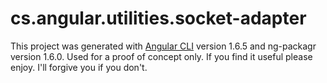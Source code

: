 # cs.angular.utilities.socket-adapter

This project was generated with [Angular CLI](https://github.com/angular/angular-cli) version 1.6.5 and ng-packagr version 1.6.0. Used for a proof of concept only. If you find it useful please enjoy. I'll forgive you if you don't.